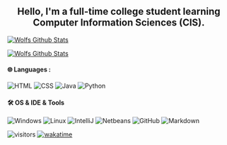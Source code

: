 <div align="center">
  <h2> 
    Hello, I'm a full-time college student learning Computer Information Sciences (CIS).
  </h2>
</div>

[![Wolfs Github Stats](https://github-readme-stats.vercel.app/api?username=WolfenXVII&show_icons=true&theme=dark)](https://github.com/anuraghazra/github-readme-stats)

[![Wolfs Github Stats](https://github-readme-stats.vercel.app/api/top-langs/?username=WolfenXVII&theme=dark)](https://github.com/anuraghazra/github-readme-stats)


#### 🌐  Languages : <br />
![HTML](https://img.shields.io/badge/-HTML-05122A?style=flat-square&logo=HTML5)
![CSS](http://img.shields.io/badge/-CSS-05122A?style=flat-square&logo=css3&logoColor=F7B500)
![Java](https://img.shields.io/badge/-Java-05122A?style=flat-square&logo=intellij-idea)
![Python](http://img.shields.io/badge/-Python-05122A?style=flat-square&logo=python&logoColor=F7B500)

#### 🛠️ OS & IDE & Tools <br />
![Windows](https://img.shields.io/badge/-Windows-black?style=flat-square&logo=windows&logoColor=2496ed)
![Linux](https://img.shields.io/badge/-Linux-black?style=flat-square&logo=linux&logoColor=2496ed)
![IntelliJ](https://img.shields.io/badge/-IntelliJ-007ACC?style=flat&logo=intellij-idea)
![Netbeans](https://img.shields.io/badge/-Netbeans-007ACC?style=flat&logo=apache-netbeans-ide)
![GitHub](https://img.shields.io/badge/-GitHub-05122A?style=flat&logo=github)
![Markdown](https://img.shields.io/badge/-Markdown-05122A?style=flat&logo=markdown)

![visitors](https://visitor-badge.glitch.me/badge?page_id=kogisin/WolfenXVII)
[![wakatime](https://wakatime.com/badge/user/6a85fdc2-c024-4238-b51f-e0ee50b69ddb.svg)](https://wakatime.com/@6a85fdc2-c024-4238-b51f-e0ee50b69ddb)
<!---[!template pulled from Ashesh3 https://github.com/Ashesh3/Ashesh3
